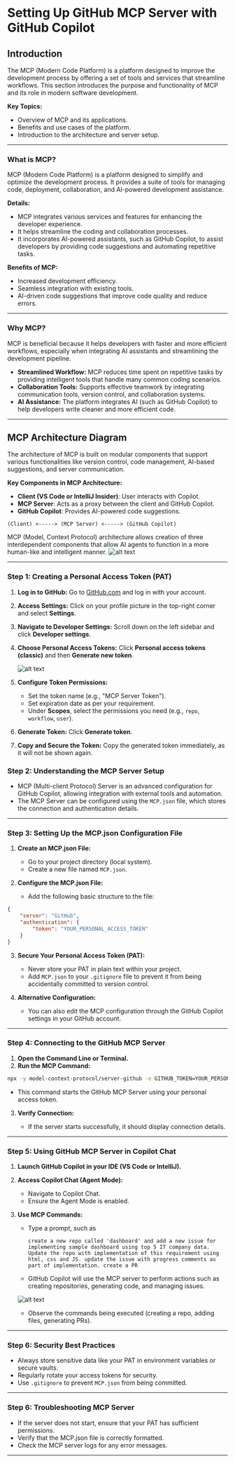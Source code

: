 # **Setting Up GitHub MCP Server with GitHub Copilot**

## **Introduction**

The MCP (Modern Code Platform) is a platform designed to improve the development process by offering a set of tools and services that streamline workflows. This section introduces the purpose and functionality of MCP and its role in modern software development.

**Key Topics:**

* Overview of MCP and its applications.
* Benefits and use cases of the platform.
* Introduction to the architecture and server setup.

---

### **What is MCP?**

MCP (Modern Code Platform) is a platform designed to simplify and optimize the development process. It provides a suite of tools for managing code, deployment, collaboration, and AI-powered development assistance.

**Details:**

* MCP integrates various services and features for enhancing the developer experience.
* It helps streamline the coding and collaboration processes.
* It incorporates AI-powered assistants, such as GitHub Copilot, to assist developers by providing code suggestions and automating repetitive tasks.

**Benefits of MCP:**

* Increased development efficiency.
* Seamless integration with existing tools.
* AI-driven code suggestions that improve code quality and reduce errors.

---

### **Why MCP?**

MCP is beneficial because it helps developers with faster and more efficient workflows, especially when integrating AI assistants and streamlining the development pipeline.

* **Streamlined Workflow:** MCP reduces time spent on repetitive tasks by providing intelligent tools that handle many common coding scenarios.
* **Collaboration Tools:** Supports effective teamwork by integrating communication tools, version control, and collaboration systems.
* **AI Assistance:** The platform integrates AI (such as GitHub Copilot) to help developers write cleaner and more efficient code.


---

## **MCP Architecture Diagram**

The architecture of MCP is built on modular components that support various functionalities like version control, code management, AI-based suggestions, and server communication.

**Key Components in MCP Architecture:**
* **Client (VS Code or IntelliJ Insider)**: User interacts with Copilot.
* **MCP Server**: Acts as a proxy between the client and GitHub Copilot.
* **GitHub Copilot**: Provides AI-powered code suggestions.

```
(Client) <-----> (MCP Server) <-----> (GitHub Copilot)
```

MCP (Model, Context Protocol) architecture allows creation of three interdependent components that allow AI agents to function in a more human-like and intelligent manner.
![alt text](../images/img70.png)

---

### **Step 1: Creating a Personal Access Token (PAT)**

1. **Log in to GitHub:** Go to [GitHub.com](https://github.com) and log in with your account.
2. **Access Settings:** Click on your profile picture in the top-right corner and select **Settings**.
3. **Navigate to Developer Settings:** Scroll down on the left sidebar and click **Developer settings**.
4. **Choose Personal Access Tokens:** Click **Personal access tokens (classic)** and then **Generate new token**.
   
   ![alt text](../images/img71.png)

5. **Configure Token Permissions:**

   * Set the token name (e.g., "MCP Server Token").
   * Set expiration date as per your requirement.
   * Under **Scopes**, select the permissions you need (e.g., `repo`, `workflow`, `user`).
6. **Generate Token:** Click **Generate token**.
7. **Copy and Secure the Token:** Copy the generated token immediately, as it will not be shown again.
   

### **Step 2: Understanding the MCP Server Setup**

* MCP (Multi-client Protocol) Server is an advanced configuration for GitHub Copilot, allowing integration with external tools and automation.
* The MCP Server can be configured using the `MCP.json` file, which stores the connection and authentication details.

---

### **Step 3: Setting Up the MCP.json Configuration File**


1. **Create an MCP.json File:**

   * Go to your project directory (local system).
   * Create a new file named `MCP.json`.

2. **Configure the MCP.json File:**

   * Add the following basic structure to the file:

```json
{
    "server": "GitHub",
    "authentication": {
        "token": "YOUR_PERSONAL_ACCESS_TOKEN"
    }
}
```

3. **Secure Your Personal Access Token (PAT):**

   * Never store your PAT in plain text within your project.
   * Add `MCP.json` to your `.gitignore` file to prevent it from being accidentally committed to version control.

4. **Alternative Configuration:**

   * You can also edit the MCP configuration through the GitHub Copilot settings in your GitHub account.

---

### **Step 4: Connecting to the GitHub MCP Server**

1. **Open the Command Line or Terminal.**
2. **Run the MCP Command:**

```bash
npx -y model-context-protocol/server-github -e GITHUB_TOKEN=YOUR_PERSONAL_ACCESS_TOKEN
```

* This command starts the GitHub MCP Server using your personal access token.

3. **Verify Connection:**

   * If the server starts successfully, it should display connection details.

---

### **Step 5: Using GitHub MCP Server in Copilot Chat**

1. **Launch GitHub Copilot in your IDE (VS Code or IntelliJ).**

2. **Access Copilot Chat (Agent Mode):**

   * Navigate to Copilot Chat.
   * Ensure the Agent Mode is enabled.

3. **Use MCP Commands:**

   * Type a prompt, such as 
     ```plain text
     create a new repo called 'dashboard' and add a new issue for implementing sample dashboard using top 5 IT company data. Update the repo with implementation of this requirement using html, css and JS. update the issue with progress comments as part of implementation. create a PR
     ```

   * GitHub Copilot will use the MCP server to perform actions such as creating repositories, generating code, and managing issues.
  
   ![alt text](../images/img72.png)

   * Observe the commands being executed (creating a repo, adding files, generating PRs).

---

### **Step 6: Security Best Practices**

* Always store sensitive data like your PAT in environment variables or secure vaults.
* Regularly rotate your access tokens for security.
* Use `.gitignore` to prevent `MCP.json` from being committed.

---

### **Step 6: Troubleshooting MCP Server**

* If the server does not start, ensure that your PAT has sufficient permissions.
* Verify that the MCP.json file is correctly formatted.
* Check the MCP server logs for any error messages.

---
